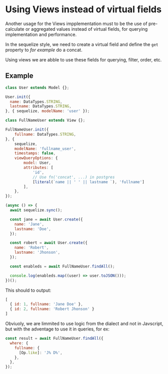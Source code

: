 # Using Views instead of virtual fields

Another usage for the Views impplementation must to be the use of pre-calculate
or aggregated values instead of virtual fields, for querying implementation and
performance.

In the sequelize style, we need to create a virtual field and define the `get`
property to _for example_ do a concat.

Using views we are abble to use these fields for querying, filter, order, etc.

## Example

```javascript
class User extends Model {};

User.init({
  name: DataTypes.STRING,
  lastname: DataTypes.STRING,
}, { sequelize, modelName: 'user' });

class FullNameUser extends View {}; 

FullNameUser.init({
    fullname: DataTypes.STRING,
}, {
    sequelize,
    modelName: 'fullname_user',
    timestamps: false,
    viewQueryOptions: {
        model: User,
        attributes: [
            'id',
            // Use fn('concat', ...) in postgres
            [literal(`name || ' ' || lastname `), 'fullname']
        ],
    },
});

(async () => {
  await sequelize.sync();

  const jane = await User.create({
    name: 'Jane',
    lastname: 'Doe',
  });

  const robert = await User.create({
    name: 'Robert',
    lastname: 'Jhonson',
  });

  const enableds = await FullNameUser.findAll();

  console.log(enableds.map((user) => user.toJSON()));
})();
```

This should to output:

```javascript
[
  { id: 1, fullname: 'Jane Doe' },
  { id: 2, fullname: 'Robert Jhonson' }
]
```

Obviuoly, we are limmited to use logic from the dialect and not in Javscript,
but with the adventage to use it in queries, for ex:

```javascript
const result = await FullNameUser.findAll({
  where: {
    fullname: {
      [Op.like]: 'J% D%',
    },
  },
});
```

